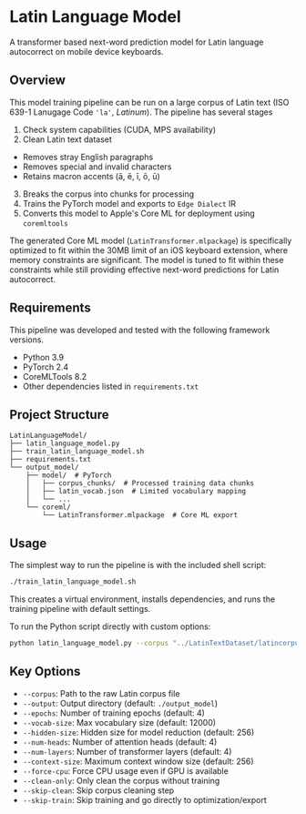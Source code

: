 # Latin Language Model

A transformer based next-word prediction model for Latin language autocorrect on mobile device keyboards.

## Overview

This model training pipeline can be run on a large corpus of Latin text (ISO 639-1 Lanugage Code `'la'`, _Latinum_). The pipeline has several stages

1. Check system capabilities (CUDA, MPS availability)
2. Clean Latin text dataset
  - Removes stray English paragraphs
  - Removes special and invalid characters
  - Retains macron accents (ā, ē, ī, ō, ū)
3. Breaks the corpus into chunks for processing
4. Trains the PyTorch model and exports to `Edge Dialect` IR
5. Converts this model to Apple's Core ML for deployment using `coremltools`

The generated Core ML model (`LatinTransformer.mlpackage`) is specifically optimized to fit within the 30MB limit of an iOS keyboard extension, where memory constraints are significant. The model is tuned to fit within these constraints while still providing effective next-word predictions for Latin autocorrect.

## Requirements

This pipeline was developed and tested with the following framework versions.

- Python 3.9
- PyTorch 2.4
- CoreMLTools 8.2
- Other dependencies listed in `requirements.txt`

## Project Structure

```
LatinLanguageModel/
├── latin_language_model.py
├── train_latin_language_model.sh
├── requirements.txt
└── output_model/
    ├── model/  # PyTorch
    │   ├── corpus_chunks/  # Processed training data chunks
    │   ├── latin_vocab.json  # Limited vocabulary mapping
    │   └── ...
    └── coreml/
        └── LatinTransformer.mlpackage  # Core ML export
```

## Usage

The simplest way to run the pipeline is with the included shell script:

```bash
./train_latin_language_model.sh
```

This creates a virtual environment, installs dependencies, and runs the training pipeline with default settings.

To run the Python script directly with custom options:

```bash
python latin_language_model.py --corpus "../LatinTextDataset/latincorpus.txt" --epochs 4 --vocab-size 12000
```

## Key Options

- `--corpus`: Path to the raw Latin corpus file
- `--output`: Output directory (default: `./output_model`)
- `--epochs`: Number of training epochs (default: 4)
- `--vocab-size`: Max vocabulary size (default: 12000)
- `--hidden-size`: Hidden size for model reduction (default: 256)
- `--num-heads`: Number of attention heads (default: 4)
- `--num-layers`: Number of transformer layers (default: 4)
- `--context-size`: Maximum context window size (default: 256)
- `--force-cpu`: Force CPU usage even if GPU is available
- `--clean-only`: Only clean the corpus without training
- `--skip-clean`: Skip corpus cleaning step
- `--skip-train`: Skip training and go directly to optimization/export
